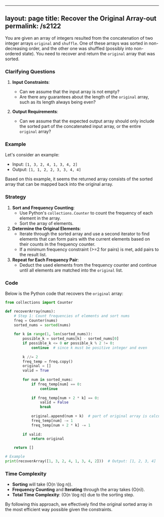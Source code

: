 
---
layout: page
title:  Recover the Original Array-out
permalink: /s2122
---

You are given an array of integers resulted from the concatenation of two integer arrays `original` and `shuffle`. One of these arrays was sorted in non-decreasing order, and the other one was shuffled (possibly into non-ordered state). You need to recover and return the `original` array that was sorted.

### Clarifying Questions
1. **Input Constraints**:
   - Can we assume that the input array is not empty?
   - Are there any guarantees about the length of the `original` array, such as its length always being even?

2. **Output Requirements**:
   - Can we assume that the expected output array should only include the sorted part of the concatenated input array, or the entire `original` array?

### Example
Let's consider an example: 
- Input: `[1, 3, 2, 4, 1, 3, 4, 2]` 
- Output: `[1, 1, 2, 2, 3, 3, 4, 4]`

Based on this example, it seems the returned array consists of the sorted array that can be mapped back into the original array.

### Strategy

1. **Sort and Frequency Counting**:
   - Use Python's `collections.Counter` to count the frequency of each element in the array.
   - Sort the array of elements.
2. **Determine the Original Elements**:
   - Iterate through the sorted array and use a second iterator to find elements that can form pairs with the current elements based on their counts in the frequency counter.
   - If a minimum frequency constraint (>=2 for pairs) is met, add pairs to the result list.
3. **Repeat for Each Frequency Pair**:
   - Deduct the used elements from the frequency counter and continue until all elements are matched into the `original` list.

### Code

Below is the Python code that recovers the `original` array:

```python
from collections import Counter

def recoverArray(nums):
    # Step 1: Count frequencies of elements and sort nums
    freq = Counter(nums)
    sorted_nums = sorted(nums)
    
    for k in range(1, len(sorted_nums)):
        possible_k = sorted_nums[k] - sorted_nums[0]
        if possible_k <= 0 or possible_k % 2 != 0:
            continue  # since k must be positive integer and even
        
        k //= 2
        freq_temp = freq.copy()
        original = []
        valid = True
        
        for num in sorted_nums:
            if freq_temp[num] == 0:
                continue
            
            if freq_temp[num + 2 * k] == 0:
                valid = False
                break
            
            original.append(num + k)  # part of original array is calculated from num + k
            freq_temp[num] -= 1
            freq_temp[num + 2 * k] -= 1
        
        if valid: 
            return original

    return []

# Example
print(recoverArray([1, 3, 2, 4, 1, 3, 4, 2]))  # Output: [1, 2, 3, 4]
```

### Time Complexity

- **Sorting** will take \(O(n \log n)\).
- **Frequency Counting** and **Iterating** through the array takes \(O(n)\).
- **Total Time Complexity**: \(O(n \log n)\) due to the sorting step.

By following this approach, we effectively find the original sorted array in the most efficient way possible given the constraints.